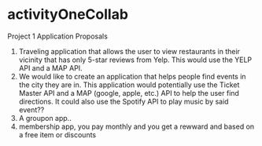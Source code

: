 # activityOneCollab
Project 1 Application Proposals

1.	Traveling application that allows the user to view restaurants in their vicinity that has only 5-star reviews from Yelp. This would use the YELP API and a MAP API.
2.	We would like to create an application that helps people find events in the city they are in. This application would potentially use the Ticket Master API and a MAP (google, apple, etc.) API to help the user find directions. It could also use the Spotify API to play music by said event??
3.	A groupon app..
4. membership app, you pay monthly and you get a rewward and based on a free item or discounts
